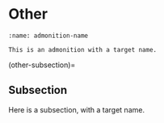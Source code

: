 # Other

```{admonition} An admonition with a target name
:name: admonition-name

This is an admonition with a target name.
```

(other-subsection)=
## Subsection

Here is a subsection, with a target name.
